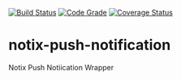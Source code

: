 [![Build Status](https://travis-ci.com/shreyanshu7101904/notix-push-notification.svg?branch=main)](https://travis-ci.com/shreyanshu7101904/notix-push-notification) [![Code Grade](https://www.code-inspector.com/project/23881/status/svg)](https://frontend.code-inspector.com/project/23881/dashboard) [![Coverage Status](https://coveralls.io/repos/github/shreyanshu7101904/notix-push-notification/badge.svg?branch=main)](https://coveralls.io/github/shreyanshu7101904/notix-push-notification?branch=main)
# notix-push-notification
Notix Push Notiication Wrapper
